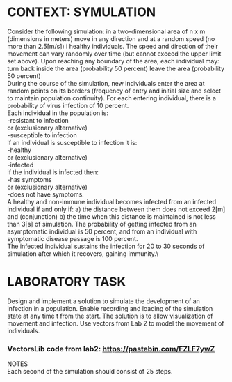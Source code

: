 # CONTEXT: SYMULATION
Consider the following simulation: in a two-dimensional area of n x m (dimensions in meters) move in any direction and at a random speed (no more than 2.5[m/s]) i healthy individuals. The speed and direction of their movement can vary randomly over time (but cannot exceed the upper limit set above). Upon reaching any boundary of the area, each individual may:
turn back inside the area (probability 50 percent) leave the area (probability 50 percent)\
During the course of the simulation, new individuals enter the area at random points on its borders (frequency of entry and initial size and select to maintain population continuity). For each entering individual, there is a probability of virus infection of 10 percent.\
Each individual in the population is:\
-resistant to infection\
or (exclusionary alternative)\
-susceptible to infection\
if an individual is susceptible to infection it is:\
-healthy\
or (exclusionary alternative)\
-infected\
if the individual is infected then:\
-has symptoms\
or (exclusionary alternative)\
-does not have symptoms.\
A healthy and non-immune individual becomes infected from an infected individual if and only if: a) the distance between them does not exceed 2[m] and (conjunction) b) the time when this distance is maintained is not less than 3[s] of simulation. The probability of getting infected from an asymptomatic individual is 50 percent, and from an individual with symptomatic disease passage is 100 percent.\
The infected individual sustains the infection for 20 to 30 seconds of simulation after which it recovers, gaining immunity.\
# LABORATORY TASK
Design and implement a solution to simulate the development of an infection in a population. Enable recording and loading of the simulation state at any time t from the start. The solution is to allow visualization of movement and infection. Use vectors from Lab 2 to model the movement of individuals.
### VectorsLib code from lab2: https://pastebin.com/FZLF7ywZ
NOTES\
Each second of the simulation should consist of 25 steps.

